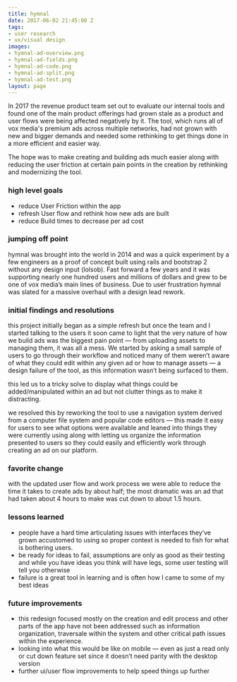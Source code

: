 ```yaml
---
title: hymnal
date: 2017-06-02 21:45:00 Z
tags:
- user research
- ux/visual design
images:
- hymnal-ad-overview.png
- hymnal-ad-fields.png
- hymnal-ad-code.png
- hymnal-ad-split.png
- hymnal-ad-test.png
layout: page
---
```


In 2017 the revenue product team set out to evaluate our internal tools and found one of the main product offerings had grown stale as a product and user flows were being affected negatively by it. The tool, which runs all of vox media's premium ads across multiple networks, had not grown with new and bigger demands and needed some rethinking to get things done in a more efficient and easier way.

The hope was to make creating and building ads much easier along with reducing the user friction at certain pain points in the creation by rethinking and modernizing the tool.

<!--more-->

### high level goals
- reduce User Friction within the app
- refresh User flow and rethink how new ads are built
- reduce Build times to decrease per ad cost

### jumping off point
hymnal was brought into the world in 2014 and was a quick experiment by a few engineers as a proof of concept built using rails and bootstrap 2 without any design input (lolsob). Fast forward a few years and it was supporting nearly one hundred users and millions of dollars and grew to be one of vox media’s main lines of business. Due to user frustration hymnal was slated for a massive overhaul with a design lead rework.

### initial findings and resolutions
this project initially began as a simple refresh but once the team and I started talking to the users it soon came to light that the very nature of how we build ads was the biggest pain point — from uploading assets to managing them, it was all a mess. We started by asking a small sample of users to go through their workflow and noticed many of them weren’t aware of what they could edit within any given ad or how to manage assets — a design failure of the tool, as this information wasn’t being surfaced to them.

this led us to a tricky solve to display what things could be added/manipulated within an ad but not clutter things as to make it distracting.

we resolved this by reworking the tool to use a navigation system derived from a computer file system and popular code editors — this made it easy for users to see what options were available and leaned into things they were currently using along with letting us organize the information presented to users so they could easily and efficiently work through creating an ad on our platform.

### favorite change
with the updated user flow and work process we were able to reduce the time it takes to create ads by about half; the most dramatic was an ad that had taken about 4 hours to make was cut down to about 1.5 hours.

### lessons learned
- people have a hard time articulating issues with interfaces they’ve grown accustomed to using so proper context is needed to fish for what is bothering users.
- be ready for ideas to fail, assumptions are only as good as their testing and while you have ideas you think will have legs, some user testing will tell you otherwise
- failure is a great tool in learning and is often how I came to some of my best ideas

### future improvements
- this redesign focused mostly on the creation and edit process and other parts of the app have not been addressed such as information organization, traversale within the system and other critical path issues within the experience.
- looking into what this would be like on mobile — even as just a read only or cut down feature set since it doesn’t need parity with the desktop version
- further ui/user flow improvements to help speed things up further
